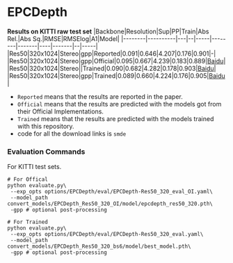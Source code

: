 # EPCDepth
**Results on KITTI raw test set**
|Backbone|Resolution|Sup|PP|Train|Abs Rel.|Abs Sq.|RMSE|RMSElog|A1|Model|
|--------|----------|---|--|-----|--------|-------|----|-------|--|-----|
|Res50|320x1024|Stereo|gpp|Reported|0.091|0.646|4.207|0.176|0.901|-|
|Res50|320x1024|Stereo|gpp|Official|0.095|0.667|4.239|0.183|0.889|[Baidu](https://pan.baidu.com/s/1X4TWog23u2Wk6m6H_mbApA)|
|Res50|320x1024|Stereo||Trained|0.090|0.682|4.282|0.178|0.903|[Baidu](https://pan.baidu.com/s/1-Q8N1hPPjKz3BZXbPv_opw)|
|Res50|320x1024|Stereo|gpp|Trained|0.089|0.660|4.224|0.176|0.905|[Baidu](https://pan.baidu.com/s/1-Q8N1hPPjKz3BZXbPv_opw)|

* `Reported` means that the results are reported in the paper.
* `Official` means that the results are predicted with the models got from their Official Implementations.
* `Trained` means that the results are predicted with the models trained with this repository.
* code for all the download links is `smde`

### Evaluation Commands
For KITTI test sets.
```
# For Offical
python evaluate.py\
 --exp_opts options/EPCDepth/eval/EPCDepth-Res50_320_eval_OI.yaml\
 --model_path convert_models/EPCDepth_Res50_320_OI/model/epcdepth_res50_320.pth\
 -gpp # optional post-processing

# For Trained
python evaluate.py\
 --exp_opts options/EPCDepth/eval/EPCDepth-Res50_320_eval.yaml\
 --model_path convert_models/EPCDepth_Res50_320_bs6/model/best_model.pth\
 -gpp # optional post-processing
```